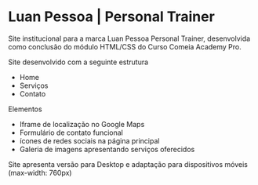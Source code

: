 # Luan Pessoa | Personal Trainer
Site institucional para a marca Luan Pessoa Personal Trainer, desenvolvida como conclusão do módulo HTML/CSS do Curso Comeia Academy Pro.

Site desenvolvido com a seguinte estrutura

- Home
- Serviços
- Contato

Elementos

- Iframe de localização no Google Maps
- Formulário de contato funcional
- ícones de redes sociais na página principal
- Galeria de imagens apresentando serviços oferecidos

Site apresenta versão para Desktop e adaptação para dispositivos móveis (max-width: 760px)
